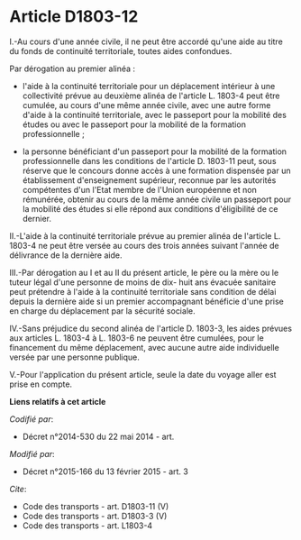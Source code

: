 # Article D1803-12

I.-Au cours d'une année civile, il ne peut être accordé qu'une aide au titre du fonds de continuité territoriale, toutes
aides confondues. 

Par dérogation au premier alinéa :

- l'aide à la continuité territoriale pour un déplacement intérieur à une collectivité prévue au deuxième alinéa de l'article
L. 1803-4 peut être cumulée, au cours d'une même année civile, avec une autre forme d'aide à la continuité territoriale, avec
le passeport pour la mobilité des études ou avec le passeport pour la mobilité de la formation professionnelle ;

- la personne bénéficiant d'un passeport pour la mobilité de la formation professionnelle dans les conditions de l'article D.
1803-11 peut, sous réserve que le concours donne accès à une formation dispensée par un établissement d'enseignement
supérieur, reconnue par les autorités compétentes d'un l'Etat membre de l'Union européenne et non rémunérée, obtenir au cours
de la même année civile un passeport pour la mobilité des études si elle répond aux conditions d'éligibilité de ce dernier. 

II.-L'aide à la continuité territoriale prévue au premier alinéa de l'article L. 1803-4 ne peut être versée au cours des
trois années suivant l'année de délivrance de la dernière aide. 

III.-Par dérogation au I et au II du présent article, le père ou la mère ou le tuteur légal d'une personne de moins de dix-
huit ans évacuée sanitaire peut prétendre à l'aide à la continuité territoriale sans condition de délai depuis la dernière
aide si un premier accompagnant bénéficie d'une prise en charge du déplacement par la sécurité sociale. 

IV.-Sans préjudice du second alinéa de l'article D. 1803-3, les aides prévues aux articles L. 1803-4 à L. 1803-6 ne peuvent
être cumulées, pour le financement du même déplacement, avec aucune autre aide individuelle versée par une personne
publique. 

V.-Pour l'application du présent article, seule la date du voyage aller est prise en compte.

**Liens relatifs à cet article**

_Codifié par_:

  - Décret n°2014-530 du 22 mai 2014 - art.

_Modifié par_:

  - Décret n°2015-166 du 13 février 2015 - art. 3

_Cite_:

  - Code des transports - art. D1803-11 (V)
  - Code des transports - art. D1803-3 (V)
  - Code des transports - art. L1803-4
